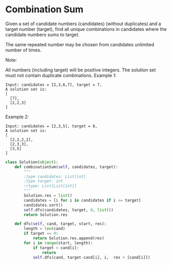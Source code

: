 # Combination Sum

Given a set of candidate numbers (candidates) (without duplicates) and a target number (target), find all unique combinations in candidates where the candidate numbers sums to target.

The same repeated number may be chosen from candidates unlimited number of times.

Note:

All numbers (including target) will be positive integers.
The solution set must not contain duplicate combinations.
Example 1:
```
Input: candidates = [2,3,6,7], target = 7,
A solution set is:
[
  [7],
  [2,2,3]
]
```
Example 2:
```
Input: candidates = [2,3,5], target = 8,
A solution set is:
[
  [2,2,2,2],
  [2,3,3],
  [3,5]
]
```

```Python
class Solution(object):
    def combinationSum(self, candidates, target):
        """
        :type candidates: List[int]
        :type target: int
        :rtype: List[List[int]]
        """
        Solution.res = list()
        candidates = [i for i in candidates if i <= target]
        candidates.sort()
        self.dfs(candidates, target, 0, list())
        return Solution.res

    def dfs(self, cand, target, start, res):
        length = len(cand)
        if target == 0:
            return Solution.res.append(res)
        for i in range(start, length):
            if target < cand[i]:
                return
            self.dfs(cand, target-cand[i], i,  res + [cand[i]])
        
```
